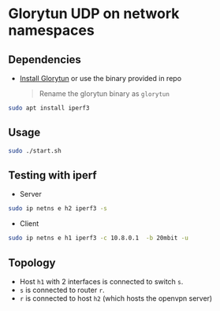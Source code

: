 # Glorytun UDP on network namespaces

## Dependencies

- [Install Glorytun](https://github.com/angt/glorytun/wiki/Installation#linux) or use the binary provided in repo

    > Rename the glorytun binary as `glorytun`

```bash
sudo apt install iperf3
```

## Usage

```bash
sudo ./start.sh
```

## Testing with iperf

- Server
```bash
sudo ip netns e h2 iperf3 -s
```

- Client
```bash
sudo ip netns e h1 iperf3 -c 10.8.0.1  -b 20mbit -u
```


## Topology

- Host `h1` with 2 interfaces is connected to switch `s`.
- `s` is connected to router `r`.
- `r` is connected to host `h2` (which hosts the openvpn server)
 
